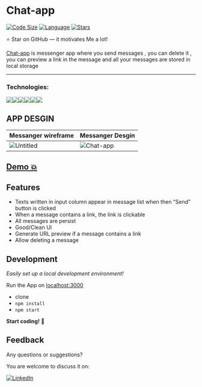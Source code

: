 # Chat-app

[![Code Size](https://img.shields.io/github/languages/code-size/aymenouer/Chat-app)](https://img.shields.io/github/languages/top/aymenouer/Chat-app)
[![Language](https://img.shields.io/github/languages/top/aymenouer/Chat-app)](https://img.shields.io/github/languages/top/aymenouer/Chat-app)
[![Stars](https://img.shields.io/github/stars/aymenouer/Chat-app?style=social)](https://img.shields.io/github/stars/aymenouer/Chat-app?style=social)


:star: Star on GitHub — it motivates Me a lot!

[Chat-app](https://serene-carson-7270c4.netlify.app/) is messenger app where you send messages , you can delete it , you can preview a link in the message and all your messages are stored in local storage

---
<h3>Technologies:</h3>
<a href="https://reactjs.org/"><img src="https://img.shields.io/badge/-React-313131?style=flat-square&labelColor=313131&logo=react&logoColor=white&color=313131"></img></a><a href="https://www.w3schools.com/html/html_intro.asp"><img src="https://img.shields.io/badge/-HTML5-313131?style=flat-square&labelColor=313131&logo=html5&logoColor=white&color=313131"></img></a><a href="https://www.w3schools.com/css/css_intro.asp"><img src="https://img.shields.io/badge/-CSS3-313131?style=flat-square&labelColor=313131&logo=css3&logoColor=white&color=313131"></img></a><a href="https://www.typescriptlang.org/"><img src="https://img.shields.io/badge/-Typescript-313131?style=flat-square&labelColor=313131&logo=Typescript&logoColor=white&color=313131"></img></a><a href="https://mui.com/"><img src="https://img.shields.io/badge/-MaterialUi-313131?style=flat-square&labelColor=313131&logo=mui&logoColor=white&color=313131"></img></a><a href="https://code.visualstudio.com"><img src="https://img.shields.io/badge/-Visual Studio Code-313131?style=flat-square&labelColor=313131&logo=visual-studio-code&logoColor=white&color=313131"></img></a>

<!-- App DESGIN  -->
## APP DESGIN 
|Messanger wireframe|Messanger Desgin|
| --- | --- |
|![Untitled](https://user-images.githubusercontent.com/49178153/160254388-089e42d2-b15b-4791-983c-bcf86442d3ff.png)   |![Chat-app](https://user-images.githubusercontent.com/49178153/160273604-132a7aa4-5bbc-4499-959f-08e0130501bd.png) |

## [Demo 💥](https://serene-carson-7270c4.netlify.app/)

## Features

- Texts written in input column appear in message list when then “Send” button is clicked
- When a message contains a link, the link is clickable
- All messages are persist
- Good/Clean UI
- Generate URL preview if a message contains a link
- Allow deleting a message


## Development

_Easily set up a local development environment!_

Run the App on [localhost:3000](http://localhost:3000)

- clone
- `npm install`
- `npm start`

**Start coding!** 🎉
<br/>

## Feedback 
Any questions or suggestions?

You are welcome to discuss it on:

[![LinkedIn](https://img.shields.io/badge/LinkedIn-0077B5?style=for-the-badge&logo=linkedin&logoColor=white)](https://www.linkedin.com/in/aymen-ouerghi-249632146/)

<br/>


